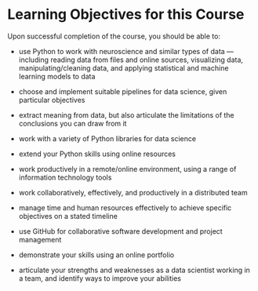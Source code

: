 # Learning Objectives for this Course

Upon successful completion of the course, you should be able to:

-  use Python to work with neuroscience and similar types of data — including reading data from files and online sources, visualizing data, manipulating/cleaning data, and applying statistical and machine learning models to data

- choose and implement suitable pipelines for data science, given particular objectives

- extract meaning from data, but also articulate the limitations of the conclusions you can draw from it

- work with a variety of Python libraries for data science

- extend your Python skills using online resources

- work productively in a remote/online environment, using a range of information technology tools

- work collaboratively, effectively, and productively in a distributed team

- manage time and human resources effectively to achieve specific objectives on a stated timeline

- use GitHub for collaborative software development and project management

- demonstrate your skills using an online portfolio

- articulate your strengths and weaknesses as a data scientist working in a team, and identify ways to improve your abilities
